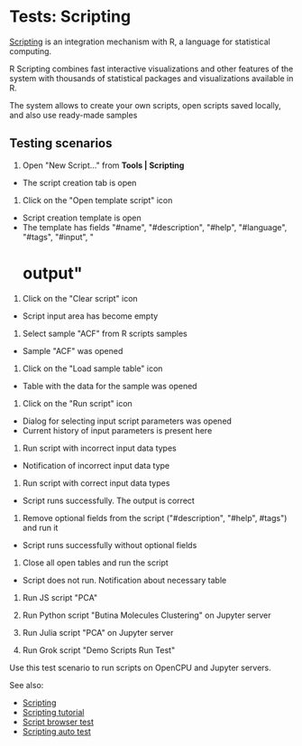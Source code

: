 <!-- TITLE: Tests: Scripting -->
<!-- SUBTITLE: -->

# Tests: Scripting

[Scripting](scripting.md) is an integration mechanism with R, a language for statistical computing.

R Scripting combines fast interactive visualizations and other features of the system with thousands of statistical
packages and visualizations available in R.

The system allows to create your own scripts, open scripts saved locally, and also use ready-made samples

## Testing scenarios

1. Open "New Script..." from **Tools | Scripting**

* The script creation tab is open

1. Click on the "Open template script" icon

* Script creation template is open
* The template has fields "#name", "#description", "#help", "#language", "#tags", "#input", "
  # output"

1. Click on the "Clear script" icon

* Script input area has become empty

1. Select sample "ACF" from R scripts samples

* Sample "ACF" was opened

1. Click on the "Load sample table" icon

* Table with the data for the sample was opened

1. Click on the "Run script" icon

* Dialog for selecting input script parameters was opened
* Current history of input parameters is present here

1. Run script with incorrect input data types

* Notification of incorrect input data type

1. Run script with correct input data types

* Script runs successfully. The output is correct

1. Remove optional fields from the script ("#description", "#help", #tags") and run it

* Script runs successfully without optional fields

1. Close all open tables and run the script

* Script does not run. Notification about necessary table

1. Run JS script "PCA"

1. Run Python script "Butina Molecules Clustering" on Jupyter server

1. Run Julia script "PCA" on Jupyter server

1. Run Grok script "Demo Scripts Run Test"

Use this test scenario to run scripts on OpenCPU and Jupyter servers.

See also:

* [Scripting](scripting.md)
* [Scripting tutorial](../_internal/tutorials/scripting.md)
* [Script browser test](../tests/script-browser-test.md)
* [Scripting auto test](scripting-test.side)